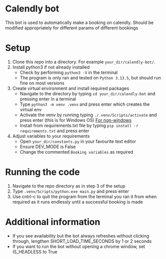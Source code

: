 # Calendly bot
This bot is used to automatically make a booking on calendly. Should be modified appropriately for different params of different bookings

# Setup
1. Clone this repo into a directory. For example `your_dir/calendly-bot/`.
2. Install python3 if not already installed
    * Check by performing `python3 -V` in the terminal
    * The program is only ran and tested on `Python 3.13.5`, but should run fine on most versions
3. Create virtual environment and install required packages
    * Navigate to the directory by typing `cd your_dir/calendly-bot` and pressing enter in a terminal
    * Type `python3 -m venv .venv` and press enter which creates the virtual env
    * Activate the venv by running typing `./.venv/Scripts/activate` and press enter (this is for Windows OS) [For non-windows](https://docs.python.org/3/tutorial/venv.html)
    * Install from requirements.txt file by typing `pip install -r requirements.txt` and press enter
4. Adjust variables to your requirements
    * Open `your_dir/constants.py` in your favourite text editor
    * Ensure DEV_MODE is False
    * Change the commented `Booking variables` as required

# Running the code
1. Navigate to the repo directory as in step 3 of the setup
2. Type `.venv/Scripts/python.exe main.py` and press enter
3. Use cntrl-c to quit the program from the terminal you ran it from when required as it runs endlessly until a successful booking is made

# Additional information
* If you see availability but the bot always refreshes without clicking through, lengthen SHORT_LOAD_TIME_SECONDS by 1 or 2 seconds
* If you want to run the bot without opening a chrome window, set IS_HEADLESS to True
